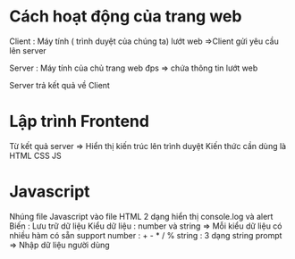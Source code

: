 # Cách hoạt động của trang web
Client : Máy tính ( trình duyệt của chúng ta)
lướt web =>Client gửi yêu cầu lên server

Server : Máy tính của chủ trang web đps => chứa thông tin lướt web

Server trả kết quả về Client

# Lập trình Frontend
Từ kết quả server => Hiển thị kiến trúc lên trình duyệt
Kiến thức cần dùng là HTML CSS JS

# Javascript
Nhúng file Javascript vào file HTML
2 dạng hiển thị console.log và alert
Biến : Lưu trữ dữ liệu
Kiểu dữ liệu : number và string => Mỗi kiểu dữ liệu có nhiều hàm có sẵn support
number : + - * / %
string : 3 dạng string
prompt => Nhập dữ liệu người dùng